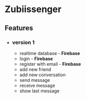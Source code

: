 # Zubiissenger

## Features
- ### version 1
  - realtime database - **Firebase**
  - login - **Firebase** 
  - register with email - **Firebase**
  - add new friend
  - add new conversation
  - send message
  - receive message
  - show last message

